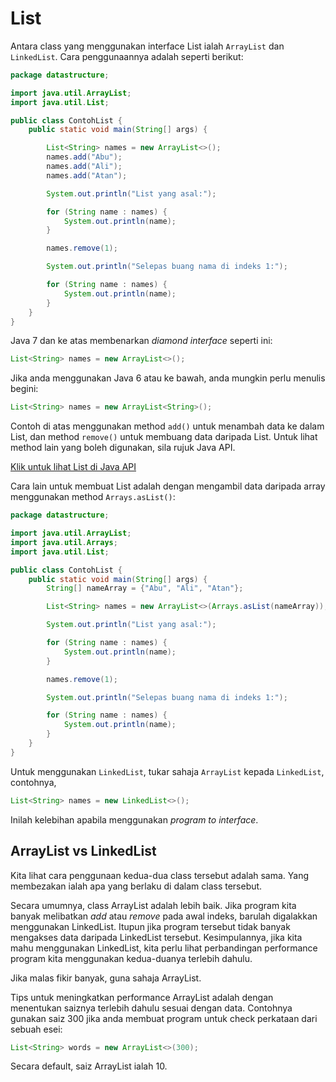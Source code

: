 # List

Antara class yang menggunakan interface List ialah `ArrayList` dan
`LinkedList`. Cara penggunaannya adalah seperti berikut:

```java
package datastructure;

import java.util.ArrayList;
import java.util.List;

public class ContohList {
    public static void main(String[] args) {

        List<String> names = new ArrayList<>();
        names.add("Abu");
        names.add("Ali");
        names.add("Atan");

        System.out.println("List yang asal:");

        for (String name : names) {
            System.out.println(name);
        }

        names.remove(1);

        System.out.println("Selepas buang nama di indeks 1:");

        for (String name : names) {
            System.out.println(name);
        }
    }
}
```

Java 7 dan ke atas membenarkan _diamond interface_ seperti ini:

```java
List<String> names = new ArrayList<>();
```

Jika anda menggunakan Java 6 atau ke bawah, anda mungkin perlu menulis begini:

```java
List<String> names = new ArrayList<String>();
```

Contoh di atas menggunakan method `add()` untuk menambah data ke dalam
List, dan method `remove()` untuk membuang data daripada List. Untuk
lihat method lain yang boleh digunakan, sila rujuk Java API.

[Klik untuk lihat List di Java API](https://docs.oracle.com/javase/8/docs/api/java/util/List.html)

Cara lain untuk membuat List adalah dengan mengambil data daripada array
menggunakan method `Arrays.asList()`:

```java
package datastructure;

import java.util.ArrayList;
import java.util.Arrays;
import java.util.List;

public class ContohList {
    public static void main(String[] args) {
        String[] nameArray = {"Abu", "Ali", "Atan"};

        List<String> names = new ArrayList<>(Arrays.asList(nameArray));

        System.out.println("List yang asal:");

        for (String name : names) {
            System.out.println(name);
        }

        names.remove(1);

        System.out.println("Selepas buang nama di indeks 1:");

        for (String name : names) {
            System.out.println(name);
        }
    }
}
```

Untuk menggunakan `LinkedList`, tukar sahaja `ArrayList` kepada
`LinkedList`, contohnya,

```java
List<String> names = new LinkedList<>();
```

Inilah kelebihan apabila menggunakan _program to interface_.

## ArrayList vs LinkedList

Kita lihat cara penggunaan kedua-dua class tersebut adalah sama. Yang
membezakan ialah apa yang berlaku di dalam class tersebut.

Secara umumnya, class ArrayList adalah lebih baik. Jika program kita
banyak melibatkan _add_ atau _remove_ pada awal indeks, barulah
digalakkan menggunakan LinkedList. Itupun jika program tersebut tidak
banyak mengakses data daripada LinkedList tersebut. Kesimpulannya,
jika kita mahu menggunakan LinkedList, kita perlu lihat perbandingan
performance program kita menggunakan kedua-duanya terlebih dahulu.

Jika malas fikir banyak, guna sahaja ArrayList.

Tips untuk meningkatkan performance ArrayList adalah dengan menentukan
saiznya terlebih dahulu sesuai dengan data. Contohnya gunakan saiz 300
jika anda membuat program untuk check perkataan dari sebuah esei:

```java
List<String> words = new ArrayList<>(300);
```

Secara default, saiz ArrayList ialah 10.
